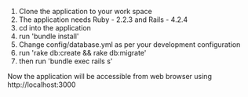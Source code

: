 1. Clone the application to your work space
2. The application needs Ruby - 2.2.3 and Rails - 4.2.4
3. cd into the application
4. run 'bundle install'
4. Change config/database.yml as per your development configuration
5. run 'rake db:create && rake db:migrate'
6. then run 'bundle exec rails s'

Now the application will be accessible from web browser using http://localhost:3000  
